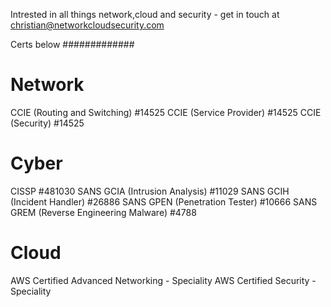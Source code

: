 Intrested in all things network,cloud and security - get in touch at christian@networkcloudsecurity.com

Certs below 
#############


Network
=======
CCIE (Routing and Switching) #14525
CCIE (Service Provider) #14525
CCIE (Security) #14525


Cyber
=======
CISSP #481030
SANS GCIA (Intrusion Analysis) #11029
SANS GCIH (Incident Handler) #26886
SANS GPEN (Penetration Tester) #10666
SANS GREM (Reverse Engineering Malware) #4788


Cloud
======
AWS Certified Advanced Networking - Speciality
AWS Certified Security - Speciality

